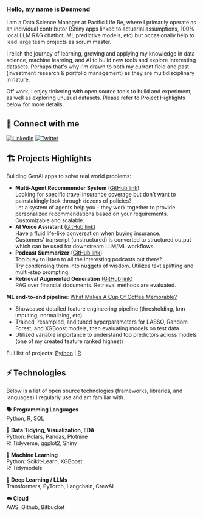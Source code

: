 ### Hello, my name is Desmond

I am a Data Science Manager at Pacific Life Re, where I primarily operate as an individual contributor (Shiny apps linked to actuarial assumptions, 100% local LLM RAG chatbot, ML predictive models, etc)  but occasionally help to lead large team projects as scrum master. 

I relish the journey of learning, growing and applying my knowledge in data science, machine learning, and AI to build new tools and explore interesting datasets. Perhaps that's why I'm drawn to both my current field and past (investment research & portfolio management) as they are multidisciplinary in nature.

Off work, I enjoy tinkering with open source tools to build and experiment, as well as exploring unusual datasets. Please refer to Project Highlights below for more details. 

## 🔗 Connect with me 
<a href="https://www.linkedin.com/in/choydesmond/" target="_blank"><img alt="LinkedIn" src="https://img.shields.io/badge/linkedin-%230077B5.svg?&style=for-the-badge&logo=linkedin&logoColor=white" /></a>
<a href="https://x.com/Norest" target="_blank"><img alt="Twitter" src="https://img.shields.io/badge/twitter-%231DA1F2.svg?&style=for-the-badge&logo=twitter&logoColor=white" /></a>

## 🏗️ Projects Highlights

Building GenAI apps to solve real world problems:

+ **Multi-Agent Recommender System** ([GitHub link](https://github.com/DesmondChoy/agents_recsys))  
Looking for specific travel insurance coverage but don't want to painstakingly look through dozens of policies?   
Let a system of agents help you - they work together to provide personalized recommendations based on your requirements.  
Customizable and scalable.
+ **AI Voice Assistant** ([GitHub link](https://github.com/DesmondChoy/ai_underwriter))  
Have a fluid life-like conversation when buying insurance.  
Customers’ transcript (unstructured) is converted to structured output which can be used for downstream LLM/ML workflows. 
+ **Podcast Summarizer** ([GitHub link](https://github.com/DesmondChoy/podcast_transcript))  
Too busy to listen to all the interesting podcasts out there?  
Try condensing them into nuggets of wisdom. Utilizes text splitting and multi-step prompting.
+ **Retrieval Augmented Generation** ([GitHub link](https://github.com/DesmondChoy/financial_text_rag))  
RAG over financial documents. Retrieval methods are evaluated.

**ML end-to-end pipeline**: [What Makes A Cup Of Coffee Memorable?](https://desmondchoy.github.io/r_projects/2020-08-29-predicting-coffee-quality-with-ml.en-us.html)
+ Showcased detailed feature engineering pipeline (thresholding, knn imputing, normalizing, etc)
+ Trained, resampled, and tuned hyperparameters for LASSO, Random Forest, and XGBoost models, then evaluating models on test data
+ Utilized variable importance to understand top predictors across models (one of my created feature ranked highest)

Full list of projects: [Python](https://github.com/DesmondChoy?tab=repositories) | [R](https://desmondchoy.github.io/r_projects/)

## ⚡ Technologies 

Below is a list of open source technologies (frameworks, libraries, and languages) I regularly use and am familiar with. 

**🗣️ Programming Languages**  
Python, R, SQL

**🧹 Data Tidying, Visualization, EDA**  
Python: Polars, Pandas, Plotnine  
R: Tidyverse, ggplot2, Shiny

**🤖 Machine Learning**  
Python: Scikit-Learn, XGBoost  
R: Tidymodels

**🎲 Deep Learning / LLMs**  
Transformers, PyTorch, Langchain, CrewAI

**☁️ Cloud**  
AWS, Github, Bitbucket

<!--
**DesmondChoy/desmondchoy** is a ✨ _special_ ✨ repository because its `README.md` (this file) appears on your GitHub profile.

Here are some ideas to get you started:

- 🔭 I’m currently working on ...
- 🌱 I’m currently learning ...
- 👯 I’m looking to collaborate on ...
- 🤔 I’m looking for help with ...
- 💬 Ask me about ...
- 📫 How to reach me: ...
- 😄 Pronouns: ...
- ⚡ Fun fact: ...
-->

